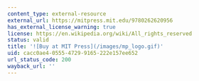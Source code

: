 ```yaml
---
content_type: external-resource
external_url: https://mitpress.mit.edu/9780262620956
has_external_license_warning: true
license: https://en.wikipedia.org/wiki/All_rights_reserved
status: valid
title: '![Buy at MIT Press](/images/mp_logo.gif)'
uid: cacc0ae4-0555-4729-9165-222e157ee652
url_status_code: 200
wayback_url: ''
---
```

